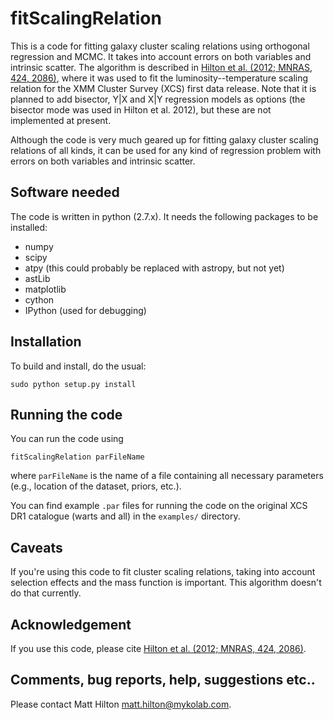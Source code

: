 # fitScalingRelation

This is a code for fitting galaxy cluster scaling relations using orthogonal regression and MCMC. It takes
into account errors on both variables and intrinsic scatter. The algorithm is described in [Hilton et al. 
(2012; MNRAS, 424, 2086)](http://adsabs.harvard.edu/abs/2012MNRAS.424.2086H), where it was used to fit the 
luminosity--temperature scaling relation for the XMM Cluster Survey (XCS) first data release. Note that it is
planned to add bisector, Y|X and X|Y regression models as options (the bisector mode was used in 
Hilton et al. 2012), but these are not implemented at present.

Although the code is very much geared up for fitting galaxy cluster scaling relations of all kinds, it can
be used for any kind of regression problem with errors on both variables and intrinsic scatter.

## Software needed

The code is written in python (2.7.x). It needs the following packages to be installed:
    
* numpy
* scipy
* atpy (this could probably be replaced with astropy, but not yet)
* astLib
* matplotlib
* cython
* IPython (used for debugging)

## Installation

To build and install, do the usual:
    
```sudo python setup.py install```

## Running the code

You can run the code using

```fitScalingRelation parFileName```

where `parFileName` is the name of a file containing all necessary parameters (e.g., location of the dataset,
priors, etc.).

You can find example `.par` files for running the code on the original XCS DR1 catalogue (warts and all) in
the `examples/` directory.

## Caveats

If you're using this code to fit cluster scaling relations, taking into account selection effects and the 
mass function is important. This algorithm doesn't do that currently.

## Acknowledgement

If you use this code, please cite [Hilton et al. (2012; MNRAS, 424, 2086)](http://adsabs.harvard.edu/abs/2012MNRAS.424.2086H). 

## Comments, bug reports, help, suggestions etc..

Please contact Matt Hilton <matt.hilton@mykolab.com>.
